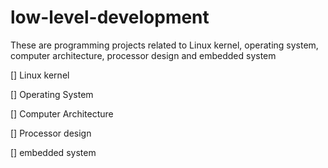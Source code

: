 # low-level-development

These are programming projects related to Linux kernel, operating system, computer architecture, processor design and embedded system

[] Linux kernel 

[] Operating System


[] Computer Architecture

[] Processor design

[] embedded system

